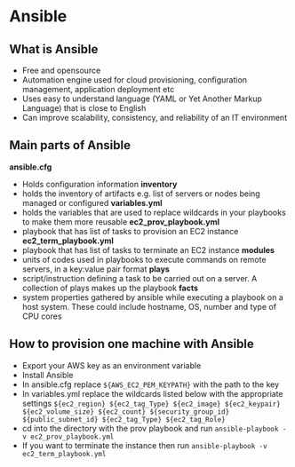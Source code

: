 # Ansible
## What is Ansible
- Free and opensource
- Automation engine used for cloud provisioning, configuration management,
application deployment etc
- Uses easy to understand language (YAML or Yet Another Markup Language) that
is close to English
- Can improve scalability, consistency, and reliability of an IT environment

## Main parts of Ansible
**ansible.cfg**
- Holds configuration information
**inventory**
- holds the inventory of artifacts e.g. list of servers or nodes being managed
or configured
**variables.yml**
- holds the variables that are used to replace wildcards in your playbooks to
make them more reusable
**ec2_prov_playbook.yml**
- playbook that has list of tasks to provision an EC2 instance
**ec2_term_playbook.yml**
- playbook that has list of tasks to terminate an EC2 instance
**modules**
- units of codes used in playbooks to execute commands on remote servers, in a
key:value pair format
**plays**
- script/instruction defining a task to be carried out on a server. A collection
of plays makes up the playbook
**facts**
- system properties gathered by ansible while executing a playbook on a host
system. These could include hostname, OS, number and type of CPU cores

## How to provision one machine with Ansible
- Export your AWS key as an environment variable
- Install Ansible
- In ansible.cfg replace `${AWS_EC2_PEM_KEYPATH}` with the path to the key
- In variables.yml replace the wildcards listed below with the appropriate settings
`${ec2_region} ${ec2_tag_Type} ${ec2_image} ${ec2_keypair} ${ec2_volume_size} ${ec2_count} ${security_group_id} ${public_subnet_id} ${ec2_tag_Type} ${ec2_tag_Role}`
- cd into the directory with the prov playbook and run `ansible-playbook -v ec2_prov_playbook.yml`
- If you want to terminate the instance then run `ansible-playbook -v ec2_term_playbook.yml`
